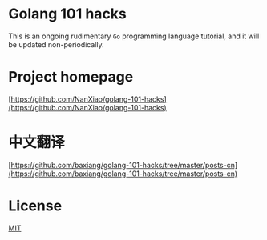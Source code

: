 # Golang 101 hacks
This is an ongoing rudimentary `Go` programming language tutorial, and it will be updated non-periodically.

# Project homepage
[https://github.com/NanXiao/golang-101-hacks](https://github.com/NanXiao/golang-101-hacks)

# 中文翻译
[https://github.com/baxiang/golang-101-hacks/tree/master/posts-cn](https://github.com/baxiang/golang-101-hacks/tree/master/posts-cn)

# License
[MIT](https://github.com/NanXiao/golang-101-hacks/blob/master/LICENSE)
